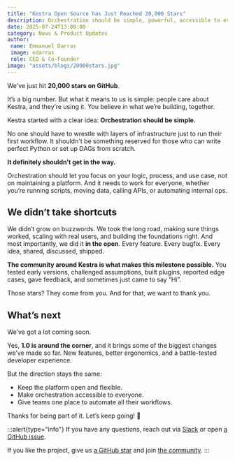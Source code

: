 ```yaml
---
title: "Kestra Open Source has Just Reached 20,000 Stars"
description: Orchestration should be simple, powerful, accessible to everyone, and open-source.
date: 2025-07-24T13:00:00
category: News & Product Updates
author:
 name: Emmanuel Darras
 image: edarras
 role: CEO & Co-Founder
image: "assets/blogs/20000stars.jpg"
---
```


We've just hit **20,000 stars on GitHub**.

It’s a big number. But what it means to us is simple: people care about Kestra, and they’re using it. You believe in what we’re building, together.

Kestra started with a clear idea: **Orchestration should be simple.**

No one should have to wrestle with layers of infrastructure just to run their first workflow.
It shouldn't be something reserved for those who can write perfect Python or set up DAGs from scratch.

**It definitely shouldn’t get in the way.**

Orchestration should let you focus on your logic, process, and use case, not on maintaining a platform. And it needs to work for everyone, whether you’re running scripts, moving data, calling APIs, or automating internal ops.

## We didn’t take shortcuts
We didn’t grow on buzzwords. We took the long road, making sure things worked, scaling with real users, and building the foundations right.
And most importantly, we did it **in the open**. Every feature. Every bugfix. Every idea, shared, discussed, shipped.

**The community around Kestra is what makes this milestone possible.**
You tested early versions, challenged assumptions, built plugins, reported edge cases, gave feedback, and sometimes just came to say “Hi”.

Those stars? They come from you.
And for that, we want to thank you.

## What’s next
We’ve got a lot coming soon.

Yes, **1.0 is around the corner**, and it brings some of the biggest changes we’ve made so far.
New features, better ergonomics, and a battle-tested developer experience.

But the direction stays the same:
- Keep the platform open and flexible.
- Make orchestration accessible to everyone.
- Give teams one place to automate all their workflows.

Thanks for being part of it.
Let’s keep going! 🚀

:::alert{type="info"}
If you have any questions, reach out via [Slack](https://kestra.io/slack) or open [a GitHub issue](https://github.com/kestra-io/kestra).

If you like the project, give us [a GitHub star](https://github.com/kestra-io/kestra) and join [the community](https://kestra.io/slack).
:::
